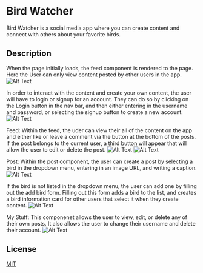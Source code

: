 
# Bird Watcher

Bird Watcher is a social media app where you can create content and connect with others about your favorite birds.
## Description
When the page initially loads, the feed component is rendered to the page.  Here the User can only view content posted by other users in the app.
![Alt Text](/media/1.gif)

In order to interact with the content and create your own content, the user will have to login or signup for an account.  They can do so by clicking on the Login button in the nav bar, and then either entering in the username and password, or selecting the signup button to create a new account.  
![Alt Text](/media/2.gif)

Feed:  Within the feed, the uder can view their all of the content on the app and either like or leave a comment via the button at the bottom of the posts.  If the post belongs to the current user, a third button will appear that will allow the user to edit or delete the post.
![Alt Text](/media/3.gif)
![Alt Text](/media/4.gif)

Post: Within the post component, the user can create a post by selecting a bird in the dropdown menu, entering in an image URL, and writing a caption.
![Alt Text](/media/5.gif)

If the bird is not listed in the dropdown menu, the user can add one by filling out the add bird form.  Filling out this form adds a bird to the list, and creates a bird information card for other users that select it when they create content.
![Alt Text](/media/6.gif)

My Stuff: This componenet allows the user to view, edit, or delete any of their own posts.
It also allows the user to change their username and delete their account.
![Alt Text](/media/7.gif)


## License

[MIT](https://choosealicense.com/licenses/mit/)
